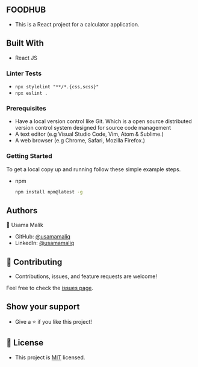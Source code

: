 ## FOODHUB

- This is a React project for a calculator application.

## Built With

- React JS

### Linter Tests

- `npx stylelint "**/*.{css,scss}"`
- `npx eslint .`

### Prerequisites

- Have a local version control like Git. Which is a open source distributed version control system designed for source code management
- A text editor (e.g Visual Studio Code, Vim, Atom & Sublime.)
- A web browser (e.g Chrome, Safari, Mozilla Firefox.)

### Getting Started

To get a local copy up and running follow these simple example steps.

- npm
  ```sh
  npm install npm@latest -g
  ```

## Authors

👤 Usama Malik

- GitHub: [@usamamaliq](https://github.com/usamamaliq)
- LinkedIn: [@usamamaliq](https://www.linkedin.com/in/usamamaliq/)

## 🤝 Contributing

- Contributions, issues, and feature requests are welcome!

Feel free to check the [issues page](../../issues/).

## Show your support

- Give a ⭐️ if you like this project!

## 📝 License

- This project is [MIT](./LICENSE.md) licensed.
